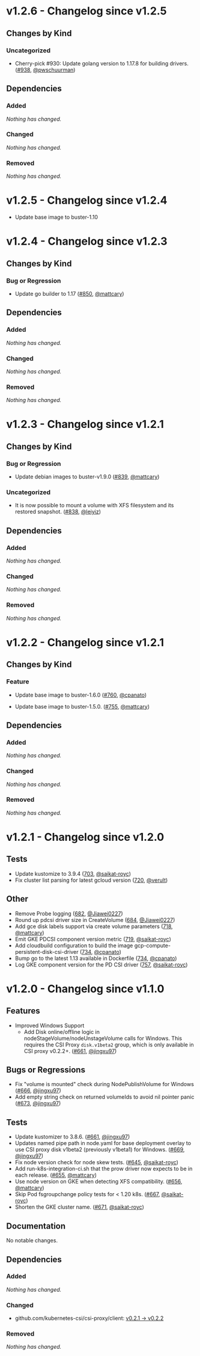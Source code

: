 # v1.2.6 - Changelog since v1.2.5

## Changes by Kind

### Uncategorized

- Cherry-pick #930: Update golang version to 1.17.8 for building drivers. ([#938](https://github.com/kubernetes-sigs/gcp-compute-persistent-disk-csi-driver/pull/938), [@pwschuurman](https://github.com/pwschuurman))

## Dependencies

### Added
_Nothing has changed._

### Changed
_Nothing has changed._

### Removed
_Nothing has changed._

# v1.2.5 - Changelog since v1.2.4

- Update base image to buster-1.10

# v1.2.4 - Changelog since v1.2.3

## Changes by Kind

### Bug or Regression

- Update go builder to 1.17 ([#850](https://github.com/kubernetes-sigs/gcp-compute-persistent-disk-csi-driver/pull/850), [@mattcary](https://github.com/mattcary))

## Dependencies

### Added
_Nothing has changed._

### Changed
_Nothing has changed._

### Removed
_Nothing has changed._

# v1.2.3 - Changelog since v1.2.1

## Changes by Kind

### Bug or Regression

- Update debian images to buster-v1.9.0 ([#839](https://github.com/kubernetes-sigs/gcp-compute-persistent-disk-csi-driver/pull/839), [@mattcary](https://github.com/mattcary))

### Uncategorized

- It is now possible to mount a volume with XFS filesystem and its restored snapshot. ([#838](https://github.com/kubernetes-sigs/gcp-compute-persistent-disk-csi-driver/pull/838), [@leiyiz](https://github.com/leiyiz))

## Dependencies

### Added
_Nothing has changed._

### Changed
_Nothing has changed._

### Removed
_Nothing has changed._

# v1.2.2 - Changelog since v1.2.1

## Changes by Kind

### Feature

- Update base image to buster-1.6.0 ([#760](https://github.com/kubernetes-sigs/gcp-compute-persistent-disk-csi-driver/pull/760), [@cpanato](https://github.com/cpanato))

- Update base image to buster-1.5.0. ([#755](https://github.com/kubernetes-sigs/gcp-compute-persistent-disk-csi-driver/pull/755), [@mattcary](https://github.com/mattcary))

## Dependencies

### Added
_Nothing has changed._

### Changed
_Nothing has changed._

### Removed
_Nothing has changed._

# v1.2.1 - Changelog since v1.2.0

## Tests

- Update kustomize to 3.9.4 ([703](https://github.com/kubernetes-sigs/gcp-compute-persistent-disk-csi-driver/pull/703), [@saikat-royc](https://github.com/saikat-royc))
- Fix cluster list parsing for latest gcloud version ([720](https://github.com/kubernetes-sigs/gcp-compute-persistent-disk-csi-driver/pull/720), [@verult](https://github.com/verult))

## Other

- Remove Probe logging ([682](https://github.com/kubernetes-sigs/gcp-compute-persistent-disk-csi-driver/pull/682), [@Jiawei0227](https://github.com/Jiawei0227))
- Round up pdcsi driver size in CreateVolume ([684](https://github.com/kubernetes-sigs/gcp-compute-persistent-disk-csi-driver/pull/684), [@Jiawei0227](https://github.com/Jiawei0227))
- Add gce disk labels support via create volume parameters ([718](https://github.com/kubernetes-sigs/gcp-compute-persistent-disk-csi-driver/pull/718), [@mattcary](https://github.com/mattcary))
- Emit GKE PDCSI component version metric ([719](https://github.com/kubernetes-sigs/gcp-compute-persistent-disk-csi-driver/pull/719), [@saikat-royc](https://github.com/saikat-royc))
- Add cloudbuild configuration to build the image gcp-compute-persistent-disk-csi-driver ([734](https://github.com/kubernetes-sigs/gcp-compute-persistent-disk-csi-driver/pull/734), [@cpanato](https://github.com/cpanato))
- Bump go to the latest 1.13 available in Dockerfile ([734](https://github.com/kubernetes-sigs/gcp-compute-persistent-disk-csi-driver/pull/734), [@cpanato](https://github.com/cpanato))
- Log GKE component version for the PD CSI driver ([757](https://github.com/kubernetes-sigs/gcp-compute-persistent-disk-csi-driver/pull/757), [@saikat-royc](https://github.com/saikat-royc))

# v1.2.0 - Changelog since v1.1.0

## Features

- Improved Windows Support
  - Add Disk online/offline logic in nodeStageVolume/nodeUnstageVolume calls for Windows. This requires the CSI Proxy `disk.v1beta2` group, which is only available in CSI proxy v0.2.2+. ([#661](https://github.com/kubernetes-sigs/gcp-compute-persistent-disk-csi-driver/pull/661), [@jingxu97](https://github.com/jingxu97))

## Bugs or Regressions

- Fix "volume is mounted" check during NodePublishVolume for Windows ([#666](https://github.com/kubernetes-sigs/gcp-compute-persistent-disk-csi-driver/pull/666), [@jingxu97](https://github.com/jingxu97))
- Add empty string check on returned volumeIds to avoid nil pointer panic ([#673](https://github.com/kubernetes-sigs/gcp-compute-persistent-disk-csi-driver/pull/673), [@jingxu97](https://github.com/jingxu97))

## Tests

- Update kustomizer to 3.8.6. ([#661](https://github.com/kubernetes-sigs/gcp-compute-persistent-disk-csi-driver/pull/661), [@jingxu97](https://github.com/jingxu97))
- Updates named pipe path in node.yaml for base deployment overlay to use CSI proxy disk v1beta2 (previously v1beta1) for Windows. ([#669](https://github.com/kubernetes-sigs/gcp-compute-persistent-disk-csi-driver/pull/669), [@jingxu97](https://github.com/jingxu97))
- Fix node version check for node skew tests. ([#645](https://github.com/kubernetes-sigs/gcp-compute-persistent-disk-csi-driver/pull/645), [@saikat-royc](https://github.com/saikat-royc))
- Add run-k8s-integration-ci.sh that the prow driver now expects to be in each release. ([#655](https://github.com/kubernetes-sigs/gcp-compute-persistent-disk-csi-driver/pull/655), [@mattcary](https://github.com/mattcary))
- Use node version on GKE when detecting XFS compatibility. ([#656](https://github.com/kubernetes-sigs/gcp-compute-persistent-disk-csi-driver/pull/656), [@mattcary](https://github.com/mattcary))
- Skip Pod fsgroupchange policy tests for < 1.20 k8s. ([#667](https://github.com/kubernetes-sigs/gcp-compute-persistent-disk-csi-driver/pull/667), [@saikat-royc](https://github.com/saikat-royc))
- Shorten the GKE cluster name. ([#671](https://github.com/kubernetes-sigs/gcp-compute-persistent-disk-csi-driver/pull/671), [@saikat-royc](https://github.com/saikat-royc))

## Documentation

No notable changes.

## Dependencies

### Added
_Nothing has changed._

### Changed
- github.com/kubernetes-csi/csi-proxy/client: [v0.2.1 → v0.2.2](https://github.com/kubernetes-csi/csi-proxy/client/compare/v0.2.1...v0.2.2)

### Removed
_Nothing has changed._
